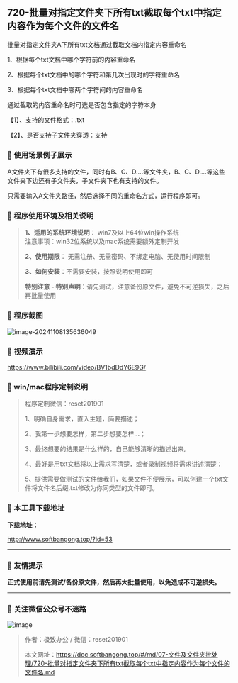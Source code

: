 ## 720-批量对指定文件夹下所有txt截取每个txt中指定内容作为每个文件的文件名

批量对指定文件夹A下所有txt文档通过截取文档内指定内容重命名

1、根据每个txt文档中哪个字符前的内容重命名

2、根据每个txt文档中的哪个字符和第几次出现时的字符重命名

3、根据每个txt文档中哪两个字符间的内容重命名

通过截取的内容重命名时可选是否包含指定的字符本身

【1】、支持的文件格式：.txt

【2】、是否支持子文件夹穿透：支持  

### 📑 使用场景例子展示

A文件夹下有很多支持的文件，同时有B、C、D....等文件夹，B、C、D....等这些文件夹下边还有子文件夹，子文件夹下也有支持的文件。

只需要输入A文件夹路径，然后选择不同的重命名方式，运行程序即可。

### 📑 程序使用环境及相关说明

> **1、适用的系统环境说明**： win7及以上64位win操作系统  
> 注意事项：win32位系统以及mac系统需要额外定制开发  
>
> **2、使用期限**： 无需注册、无需密码、不绑定电脑、无使用时间限制  
>
> **3、如何安装**：不需要安装，按照说明使用即可  
>
> **特别注意 - 特别声明**：请先测试，注意备份原文件，避免不可逆损失，之后再批量使用

### 📑 程序截图

![image-20241108135636049](https://s2.loli.net/2024/11/08/xyIUeo3tSdCjrL6.png) 

### 📑 视频演示

https://www.bilibili.com/video/BV1bdDdY6E9G/

### 📑 win/mac程序定制说明

> 程序定制微信：reset201901  
>
> 1、明确自身需求，直入主题，简要描述；
>
> 2、我第一步想要怎样，第二步想要怎样...； 
>
> 3、最终想要的结果是什么样的，自己能够清晰的描述出来,  
>
> 4、最好是用txt文档将以上需求写清楚，或者录制视频将需求讲述清楚；  
>
> 5、提供需要做测试的文件给我们，如果文件不便展示，可以创建一个txt文件将文件名后缀.txt修改为你同类型的文件即可。  

### 📑 本工具下载地址

**下载地址：**

http://www.softbangong.top/?id=53

------

### 📑 友情提示

**正式使用前请先测试/备份原文件，然后再大批量使用，以免造成不可逆损失。**

------

### 📑 关注微信公众号不迷路

![image](https://s2.loli.net/2024/11/02/tK9T7jxLcuv5rUk.png)

> 作者：极致办公  /  微信：reset201901
>
> 本文网址：https://doc.softbangong.top/#/md/07-文件及文件夹批处理/720-批量对指定文件夹下所有txt截取每个txt中指定内容作为每个文件的文件名.md